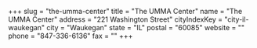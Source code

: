 +++
slug = "the-umma-center"
title = "The UMMA Center"
name = "The UMMA Center"
address = "221 Washington Street"
cityIndexKey = "city-il-waukegan"
city = "Waukegan"
state = "IL"
postal = "60085"
website = ""
phone = "847-336-6136"
fax = ""
+++
